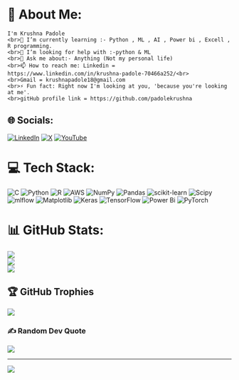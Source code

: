 # 💫 About Me:
    I'm Krushna Padole
    <br>🌱 I’m currently learning :- Python , ML , AI , Power bi , Excell , R programming.
    <br>🤔 I’m looking for help with :-python & ML
    <br>💬 Ask me about:- Anything (Not my personal life)
    <br>📫 How to reach me: Linkedin = https://www.linkedin.com/in/krushna-padole-70466a252/<br>                   
    <br>Gmail = krushnapadole18@gmail.com
    <br>⚡ Fun fact: Right now I'm looking at you, 'because you're looking at me'.
    <br>gitHub profile link = https://github.com/padolekrushna


## 🌐 Socials:
[![LinkedIn](https://img.shields.io/badge/LinkedIn-%230077B5.svg?logo=linkedin&logoColor=white)](https://linkedin.com/in/https://www.linkedin.com/in/krushna-padole/) [![X](https://img.shields.io/badge/X-black.svg?logo=X&logoColor=white)](https://x.com/twitter.com/data_junctions) [![YouTube](https://img.shields.io/badge/YouTube-%23FF0000.svg?logo=YouTube&logoColor=white)](https://youtube.com/@https://www.youtube.com/@DataJunctiontrain) 

# 💻 Tech Stack:
![C](https://img.shields.io/badge/c-%2300599C.svg?style=flat-square&logo=c&logoColor=white) ![Python](https://img.shields.io/badge/python-3670A0?style=flat-square&logo=python&logoColor=ffdd54) ![R](https://img.shields.io/badge/r-%23276DC3.svg?style=flat-square&logo=r&logoColor=white) ![AWS](https://img.shields.io/badge/AWS-%23FF9900.svg?style=flat-square&logo=amazon-aws&logoColor=white) ![NumPy](https://img.shields.io/badge/numpy-%23013243.svg?style=flat-square&logo=numpy&logoColor=white) ![Pandas](https://img.shields.io/badge/pandas-%23150458.svg?style=flat-square&logo=pandas&logoColor=white) ![scikit-learn](https://img.shields.io/badge/scikit--learn-%23F7931E.svg?style=flat-square&logo=scikit-learn&logoColor=white) ![Scipy](https://img.shields.io/badge/SciPy-%230C55A5.svg?style=flat-square&logo=scipy&logoColor=%white) ![mlflow](https://img.shields.io/badge/mlflow-%23d9ead3.svg?style=flat-square&logo=numpy&logoColor=blue) ![Matplotlib](https://img.shields.io/badge/Matplotlib-%23ffffff.svg?style=flat-square&logo=Matplotlib&logoColor=black) ![Keras](https://img.shields.io/badge/Keras-%23D00000.svg?style=flat-square&logo=Keras&logoColor=white) ![TensorFlow](https://img.shields.io/badge/TensorFlow-%23FF6F00.svg?style=flat-square&logo=TensorFlow&logoColor=white) ![Power Bi](https://img.shields.io/badge/power_bi-F2C811?style=flat-square&logo=powerbi&logoColor=black) ![PyTorch](https://img.shields.io/badge/PyTorch-%23EE4C2C.svg?style=flat-square&logo=PyTorch&logoColor=white)
# 📊 GitHub Stats:
![](https://github-readme-stats.vercel.app/api?username=padolekrushna&theme=default&hide_border=true&include_all_commits=true&count_private=true)<br/>
![](https://github-readme-streak-stats.herokuapp.com/?user=padolekrushna&theme=default&hide_border=true)<br/>
![](https://github-readme-stats.vercel.app/api/top-langs/?username=padolekrushna&theme=default&hide_border=true&include_all_commits=true&count_private=true&layout=compact)

## 🏆 GitHub Trophies
![](https://github-profile-trophy.vercel.app/?username=padolekrushna&theme=default&no-frame=false&no-bg=true&margin-w=4)

### ✍️ Random Dev Quote
![](https://quotes-github-readme.vercel.app/api?type=horizontal&theme=light)

---
[![](https://visitcount.itsvg.in/api?id=padolekrushna&icon=6&color=0)](https://visitcount.itsvg.in)

  
<!-- Proudly created with GPRM ( https://gprm.itsvg.in ) -->
